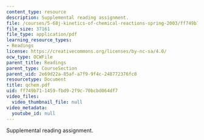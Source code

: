 ```yaml
---
content_type: resource
description: Supplemental reading assignment.
file: /courses/5-68j-kinetics-of-chemical-reactions-spring-2003/ff749b711459fbd92f9c70bcbd064df7_qchem.pdf
file_size: 37161
file_type: application/pdf
learning_resource_types:
- Readings
license: https://creativecommons.org/licenses/by-nc-sa/4.0/
ocw_type: OCWFile
parent_title: Readings
parent_type: CourseSection
parent_uid: 2e69d22a-85af-a7f9-9f4c-248772376fc8
resourcetype: Document
title: qchem.pdf
uid: ff749b71-1459-fbd9-2f9c-70bcbd064df7
video_files:
  video_thumbnail_file: null
video_metadata:
  youtube_id: null
---
```

Supplemental reading assignment.